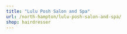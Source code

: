 ```yaml
---
title: "Lulu Posh Salon and Spa"
url: /north-hampton/lulu-posh-salon-and-spa/
shop: hairdresser
---
```


